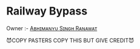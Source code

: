 # Railway Bypass

Owner :- [Aʙʜɪᴍᴀɴʏᴜ Sɪɴɢʜ Rᴀɴᴀᴡᴀᴛ](https://t.me/VeNom_HaiN_HuM)

😈COPY PASTERS COPY THIS BUT GIVE CREDIT😈

